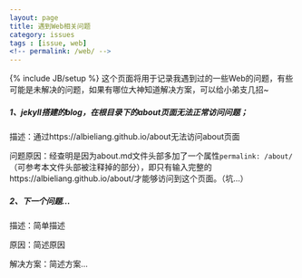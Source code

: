 ```yaml
---
layout: page
title: 遇到Web相关问题
category: issues
tags : [issue, web]
<!-- permalink: /web/ -->
---
```

{% include JB/setup %}
这个页面将用于记录我遇到过的一些Web的问题，有些可能是未解决的问题，如果有哪位大神知道解决方案，可以给小弟支几招~

##### 1、jekyll搭建的blog，在根目录下的about页面无法正常访问问题；

描述：通过https://albieliang.github.io/about无法访问about页面

问题原因：经查明是因为about.md文件头部多加了一个属性`permalink: /about/`（可参考本文件头部被注释掉的部分），即只有输入完整的https://albieliang.github.io/about/才能够访问到这个页面。（坑...）

##### 2、下一个问题...

描述：简单描述

原因：简述原因

解决方案：简述方案...

